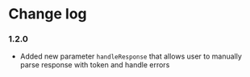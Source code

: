 # Change log

### 1.2.0
- Added new parameter `handleResponse` that allows user to manually parse response with token and handle errors
